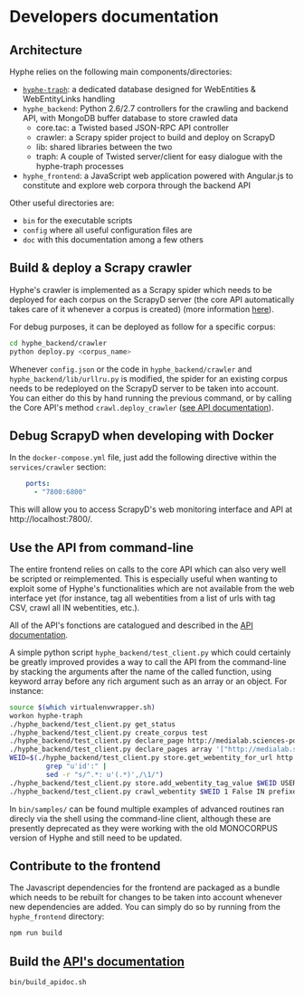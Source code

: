 # Developers documentation

## Architecture

Hyphe relies on the following main components/directories:

- [`hyphe-traph`](https://github.com/medialab/hyphe-traph): a dedicated database designed for WebEntities & WebEntityLinks handling
- `hyphe_backend`: Python 2.6/2.7 controllers for the crawling and backend API, with MongoDB buffer database to store crawled data
  + core.tac: a Twisted based JSON-RPC API controller
  + crawler: a Scrapy spider project to build and deploy on ScrapyD
  + lib: shared libraries between the two
  + traph: A couple of Twisted server/client for easy dialogue with the hyphe-traph processes
- `hyphe_frontend`: a JavaScript web application powered with Angular.js to constitute and explore web corpora through the backend API

Other useful directories are:
- `bin` for the executable scripts
- `config` where all useful configuration files are
- `doc` with this documentation among a few others


## Build & deploy a Scrapy crawler

Hyphe's crawler is implemented as a Scrapy spider which needs to be deployed for each corpus on the ScrapyD server (the core API automatically takes care of it whenever a corpus is created) (more information [here](https://github.com/medialab/hyphe/wiki/Scrapy-implementation-proposal)).

For debug purposes, it can be deployed as follow for a specific corpus:
```bash
cd hyphe_backend/crawler
python deploy.py <corpus_name>
```

Whenever `config.json` or the code in `hyphe_backend/crawler` and `hyphe_backend/lib/urllru.py` is modified, the spider for an existing corpus needs to be redeployed on the ScrapyD server to be taken into account. You can either do this by hand running the previous command, or by calling the Core API's method `crawl.deploy_crawler` ([see API documentation](api.md#commands-for-namespace-crawl)).


## Debug ScrapyD when developing with Docker

In the `docker-compose.yml` file, just add the following directive within the `services/crawler` section:
```yml
    ports:
      - "7800:6800"
```

This will allow you to access ScrapyD's web monitoring interface and API at http://localhost:7800/.


## Use the API from command-line

The entire frontend relies on calls to the core API which can also very well be scripted or reimplemented. This is especially useful when wanting to exploit some of Hyphe's functionalities which are not available from the web interface yet (for instance, tag all webentities from a list of urls with tag CSV, crawl all IN webentities, etc.).

All of the API's fonctions are catalogued and described in the [API documentation](api.md).

A simple python script `hyphe_backend/test_client.py` which could certainly be greatly improved provides a way to call the API from the command-line by stacking the arguments after the name of the called function, using keyword array before any rich argument such as an array or an object. For instance:

```bash
source $(which virtualenvwrapper.sh)
workon hyphe-traph
./hyphe_backend/test_client.py get_status
./hyphe_backend/test_client.py create_corpus test
./hyphe_backend/test_client.py declare_page http://medialab.sciences-po.fr test
./hyphe_backend/test_client.py declare_pages array '["http://medialab.sciences-po.fr", "http://www.sciences-po.fr"]' test
WEID=$(./hyphe_backend/test_client.py store.get_webentity_for_url http://medialab.sciences-po.fr test |
         grep "u'id':" |
         sed -r "s/^.*: u'(.*)',/\1/")
./hyphe_backend/test_client.py store.add_webentity_tag_value $WEID USER MyTags GreatValue test
./hyphe_backend/test_client.py crawl_webentity $WEID 1 False IN prefixes array '{}' test
```

In `bin/samples/` can be found multiple examples of advanced routines ran direcly via the shell using the command-line client, although these are presently deprecated as they were working with the old MONOCORPUS version of Hyphe and still need to be updated.


## Contribute to the frontend

The Javascript dependencies for the frontend are packaged as a bundle which needs to be rebuilt for changes to be taken into account whenever new dependencies are added. You can simply do so by running from the `hyphe_frontend` directory:

```bash
npm run build
```


## Build the [API's documentation](api.md)

```bash
bin/build_apidoc.sh
```


